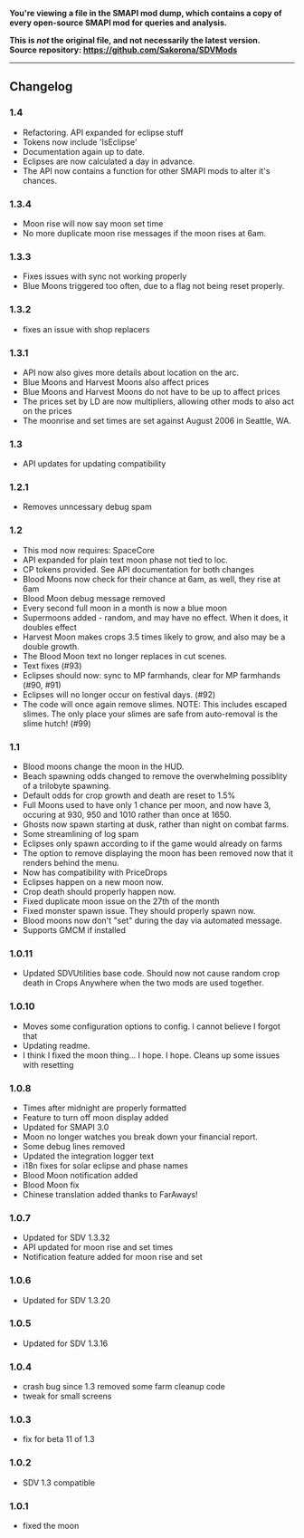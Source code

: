 **You're viewing a file in the SMAPI mod dump, which contains a copy of every open-source SMAPI mod
for queries and analysis.**

**This is _not_ the original file, and not necessarily the latest version.**  
**Source repository: https://github.com/Sakorona/SDVMods**

----

## Changelog
### 1.4
 - Refactoring. API expanded for eclipse stuff
 - Tokens now include 'IsEclipse'
 - Documentation again up to date.
 - Eclipses are now calculated a day in advance.
 - The API now contains a function for other SMAPI mods to alter it's chances.

### 1.3.4
 - Moon rise will now say moon set time
 - No more duplicate moon rise messages if the moon rises at 6am.

### 1.3.3
 - Fixes issues with sync not working properly
 - Blue Moons triggered too often, due to a flag not being reset properly.

### 1.3.2
 - fixes an issue with shop replacers

### 1.3.1
- API now also gives more details about location on the arc.
- Blue Moons and Harvest Moons also affect prices
- Blue Moons and Harvest Moons do not have to be up to affect prices
- The prices set by LD are now multipliers, allowing other mods to also act on the prices
- The moonrise and set times are set against August 2006 in Seattle, WA.

### 1.3
- API updates for updating compatibility

### 1.2.1
- Removes unncessary debug spam

### 1.2
- This mod now requires: SpaceCore
- API expanded for plain text moon phase not tied to loc.
- CP tokens provided. See API documentation for both changes
- Blood Moons now check for their chance at 6am, as well, they rise at 6am
- Blood Moon debug message removed
- Every second full moon in a month is now a blue moon
- Supermoons added - random, and may have no effect. When it does, it doubles effect
- Harvest Moon makes crops 3.5 times likely to grow, and also may be a double growth.
- The Blood Moon text no longer replaces in cut scenes.
- Text fixes (#93)
- Eclipses should now: sync to MP farmhands, clear for MP farmhands (#90, #91)
- Eclipses will no longer occur on festival days. (#92)
- The code will once again remove slimes. NOTE: This includes escaped slimes. The only place your slimes are safe from auto-removal is the slime hutch! (#99)

### 1.1

- Blood moons change the moon in the HUD.
- Beach spawning odds changed to remove the overwhelming possiblity of a trilobyte spawning.
- Default odds for crop growth and death are reset to 1.5%
- Full Moons used to have only 1 chance per moon, and now have 3, occuring at 930, 950 and 1010 rather than once at 1650.
- Ghosts now spawn starting at dusk, rather than night on combat farms.
- Some streamlining of log spam
- Eclipses only spawn according to if the game would already on farms
- The option to remove displaying the moon has been removed now that it renders behind the menu.
- Now has compatibility with PriceDrops
- Eclipses happen on a new moon now.
- Crop death should properly happen now.
- Fixed duplicate moon issue on the 27th of the month
- Fixed monster spawn issue. They should properly spawn now.
- Blood moons now don't "set" during the day via automated message.
- Supports GMCM if installed

### 1.0.11

- Updated SDVUtilities base code. Should now not cause random crop death in Crops Anywhere when the two mods are used together.

### 1.0.10

- Moves some configuration options to config. I cannot believe I forgot that
- Updating readme.
- I think I fixed the moon thing... I hope. I hope. Cleans up some issues with resetting

### 1.0.8

- Times after midnight are properly formatted
- Feature to turn off moon display added
- Updated for SMAPI 3.0
- Moon no longer watches you break down your financial report.
- Some debug lines removed
- Updated the integration logger text
- i18n fixes for solar eclipse and phase names
- Blood Moon notification added
- Blood Moon fix
- Chinese translation added thanks to FarAways!

### 1.0.7

- Updated for SDV 1.3.32
- API updated for moon rise and set times
- Notification feature added for moon rise and set

### 1.0.6

- Updated for SDV 1.3.20

### 1.0.5

- Updated for SDV 1.3.16

### 1.0.4

- crash bug since 1.3 removed some farm cleanup code
- tweak for small screens

### 1.0.3

- fix for beta 11 of 1.3

### 1.0.2

- SDV 1.3 compatible

### 1.0.1

- fixed the moon
